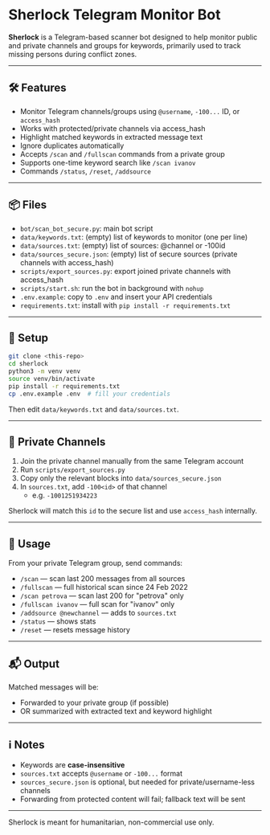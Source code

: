 # Sherlock Telegram Monitor Bot

**Sherlock** is a Telegram-based scanner bot designed to help monitor public and private channels and groups for keywords, primarily used to track missing persons during conflict zones.

---

## 🛠️ Features

- Monitor Telegram channels/groups using `@username`, `-100...` ID, or `access_hash`
- Works with protected/private channels via access_hash
- Highlight matched keywords in extracted message text
- Ignore duplicates automatically
- Accepts `/scan` and `/fullscan` commands from a private group
- Supports one-time keyword search like `/scan ivanov`
- Commands `/status`, `/reset`, `/addsource`

---

## 📦 Files

- `bot/scan_bot_secure.py`: main bot script
- `data/keywords.txt`: (empty) list of keywords to monitor (one per line)
- `data/sources.txt`: (empty) list of sources: @channel or -100id
- `data/sources_secure.json`: (empty) list of secure sources (private channels with access_hash)
- `scripts/export_sources.py`: export joined private channels with access_hash
- `scripts/start.sh`: run the bot in background with `nohup`
- `.env.example`: copy to `.env` and insert your API credentials
- `requirements.txt`: install with `pip install -r requirements.txt`

---

## 🚀 Setup

```bash
git clone <this-repo>
cd sherlock
python3 -m venv venv
source venv/bin/activate
pip install -r requirements.txt
cp .env.example .env  # fill your credentials
```

Then edit `data/keywords.txt` and `data/sources.txt`.

---

## 🔐 Private Channels

1. Join the private channel manually from the same Telegram account
2. Run `scripts/export_sources.py`
3. Copy only the relevant blocks into `data/sources_secure.json`
4. In `sources.txt`, add `-100<id>` of that channel
   - e.g. `-1001251934223`

Sherlock will match this `id` to the secure list and use `access_hash` internally.

---

## 🧪 Usage

From your private Telegram group, send commands:

- `/scan` — scan last 200 messages from all sources
- `/fullscan` — full historical scan since 24 Feb 2022
- `/scan petrova` — scan last 200 for "petrova" only
- `/fullscan ivanov` — full scan for "ivanov" only
- `/addsource @newchannel` — adds to `sources.txt`
- `/status` — shows stats
- `/reset` — resets message history

---

## 📬 Output

Matched messages will be:

- Forwarded to your private group (if possible)
- OR summarized with extracted text and keyword highlight

---

## ℹ️ Notes

- Keywords are **case-insensitive**
- `sources.txt` accepts `@username` or `-100...` format
- `sources_secure.json` is optional, but needed for private/username-less channels
- Forwarding from protected content will fail; fallback text will be sent

---

Sherlock is meant for humanitarian, non-commercial use only.

